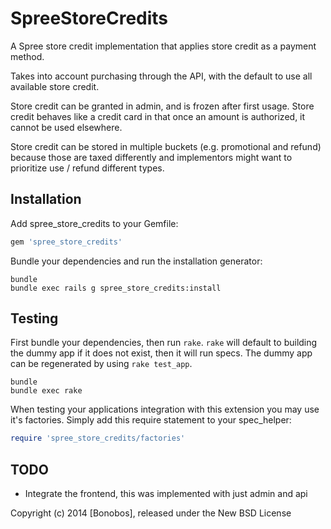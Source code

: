 SpreeStoreCredits
=================

A Spree store credit implementation that applies store credit as a payment method.

Takes into account purchasing through the API, with the default to use all available store credit.

Store credit can be granted in admin, and is frozen after first usage. Store credit behaves like a credit card in that once an amount is authorized, it cannot be used elsewhere.

Store credit can be stored in multiple buckets (e.g. promotional and refund) because those are taxed differently and implementors might want to prioritize use / refund different types.

Installation
------------

Add spree_store_credits to your Gemfile:

```ruby
gem 'spree_store_credits'
```

Bundle your dependencies and run the installation generator:

```shell
bundle
bundle exec rails g spree_store_credits:install
```

Testing
-------

First bundle your dependencies, then run `rake`. `rake` will default to building the dummy app if it does not exist, then it will run specs. The dummy app can be regenerated by using `rake test_app`.

```shell
bundle
bundle exec rake
```

When testing your applications integration with this extension you may use it's factories.
Simply add this require statement to your spec_helper:

```ruby
require 'spree_store_credits/factories'
```

TODO
----

* Integrate the frontend, this was implemented with just admin and api

Copyright (c) 2014 [Bonobos], released under the New BSD License
